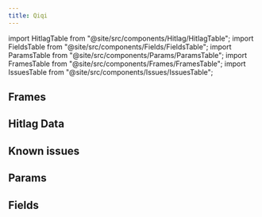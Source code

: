 ```yaml
---
title: Qiqi
---
```


import HitlagTable from "@site/src/components/Hitlag/HitlagTable";
import FieldsTable from "@site/src/components/Fields/FieldsTable";
import ParamsTable from "@site/src/components/Params/ParamsTable";
import FramesTable from "@site/src/components/Frames/FramesTable";
import IssuesTable from "@site/src/components/Issues/IssuesTable";

## Frames

<FramesTable character="qiqi" />

## Hitlag Data

<HitlagTable character="qiqi" />

## Known issues

<IssuesTable character="qiqi" />

## Params

<ParamsTable character="qiqi" />

## Fields

<FieldsTable character="qiqi" />

